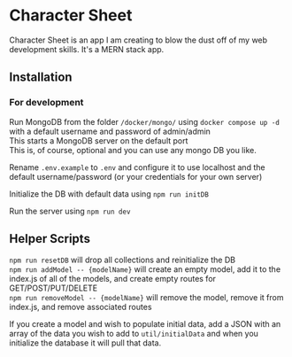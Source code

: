 # Character Sheet 

Character Sheet is an app I am creating to blow the dust off of my web development skills. It's a MERN stack app.  

## Installation 

### For development
Run MongoDB from the folder `/docker/mongo/` using `docker compose up -d` with a default username and password of admin/admin  
This starts a MongoDB server on the default port  
This is, of course, optional and you can use any mongo DB you like.  

Rename `.env.example` to `.env` and configure it to use localhost and the default username/password (or your credentials for your own server)  

Initialize the DB with default data using `npm run initDB`  

Run the server using `npm run dev`  

## Helper Scripts

`npm run resetDB` will drop all collections and reinitialize the DB  
`npm run addModel -- {modelName}` will create an empty model, add it to the index.js of all of the models, and create empty routes for GET/POST/PUT/DELETE  
`npm run removeModel -- {modelName}` will remove the model, remove it from index.js, and remove associated routes  

If you create a model and wish to populate initial data, add a JSON with an array of the data you wish to add to `util/initialData` and when you initialize the database it will pull that data.  